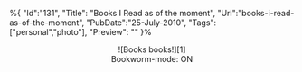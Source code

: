 %{
    "Id":"131",
	"Title": "Books I Read as of the moment",
    "Url":"books-i-read-as-of-the-moment",
    "PubDate":"25-July-2010",
	"Tags": ["personal","photo"],
	"Preview": ""
}%
<div class="panel panel-default">
  <div class="panel-body">
  	<center>
  		 ![Books books!][1]
	</center>  
  </div>
  <div class="panel-footer"><center>Bookworm-mode: ON</center></div>
</div>

[1]:/static/img/books-read-moment.jpg